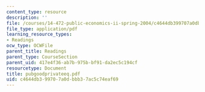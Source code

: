 ```yaml
---
content_type: resource
description: ''
file: /courses/14-472-public-economics-ii-spring-2004/c4644db399707a0dbbb37ac5c74eaf69_pubgoodprivateeq.pdf
file_type: application/pdf
learning_resource_types:
- Readings
ocw_type: OCWFile
parent_title: Readings
parent_type: CourseSection
parent_uid: 417e4f36-ab7b-975b-bf91-da2ec5c194cf
resourcetype: Document
title: pubgoodprivateeq.pdf
uid: c4644db3-9970-7a0d-bbb3-7ac5c74eaf69
---
```

